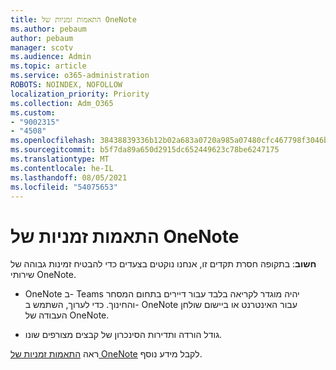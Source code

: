 ```yaml
---
title: התאמות זמניות של OneNote
ms.author: pebaum
author: pebaum
manager: scotv
ms.audience: Admin
ms.topic: article
ms.service: o365-administration
ROBOTS: NOINDEX, NOFOLLOW
localization_priority: Priority
ms.collection: Adm_O365
ms.custom:
- "9002315"
- "4508"
ms.openlocfilehash: 38438839336b12b02a683a0720a985a07480cfc467798f3046b809b0144460b1
ms.sourcegitcommit: b5f7da89a650d2915dc652449623c78be6247175
ms.translationtype: MT
ms.contentlocale: he-IL
ms.lasthandoff: 08/05/2021
ms.locfileid: "54075653"
---
```

# <a name="onenote-temporary-adjustments"></a>התאמות זמניות של OneNote

**חשוב**: בתקופה חסרת תקדים זו, אנחנו נוקטים בצעדים כדי להבטיח זמינות גבוהה של שירותי OneNote.

- OneNote ב- Teams יהיה מוגדר לקריאה בלבד עבור דיירים בתחום המסחר והחינוך. כדי לערוך, השתמש ב- OneNote עבור האינטרנט או ביישום שולחן העבודה של OneNote.

- גודל הורדה ותדירות הסינכרון של קבצים מצורפים שונו.

ראה [התאמות זמניות של OneNote](https://techcommunity.microsoft.com/t5/onenote-service-updates/awareness-of-temporary-adjustments-in-microsoft-onenote/m-p/1248100) לקבל מידע נוסף.
